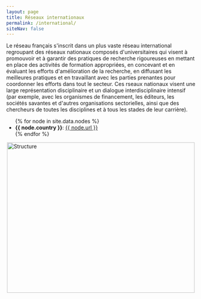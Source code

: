```yaml
---
layout: page
title: Réseaux internationaux
permalink: /international/
siteNav: false
---
```


Le réseau français s'inscrit dans un plus vaste réseau international
regroupant des réseaux nationaux composés d'universitaires qui visent
à promouvoir et à garantir des pratiques de recherche rigoureuses en
mettant en place des activités de formation appropriées, en concevant
et en évaluant les efforts d'amélioration de la recherche, en
diffusant les meilleures pratiques et en travaillant avec les parties
prenantes pour coordonner les efforts dans tout le secteur. Ces rseaux
nationaux visent une large représentation disciplinaire et un dialogue
interdisciplinaire intensif (par exemple, avec les organismes de
financement, les éditeurs, les sociétés savantes et d'autres
organisations sectorielles, ainsi que des chercheurs de toutes les
disciplines et à tous les stades de leur carrière).

<ul>
{% for node in site.data.nodes %}
  <li>
    <b>{{ node.country }}</b>: 
    <a href="{{ node.url }}">{{ node.url }}</a>
  </li>
{% endfor %}
</ul>

<img src="../assets/images/New-world-map-smaller-key2.png" alt="Structure" usemap="#workmap" width="500" height="400" style="display:block; margin-right: auto; margin-left:auto;">
